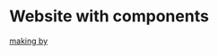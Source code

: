 # Website with components

[making by](https://www.html5webtemplates.co.uk/wp-content/uploads/2020/templates/elements/index.html)